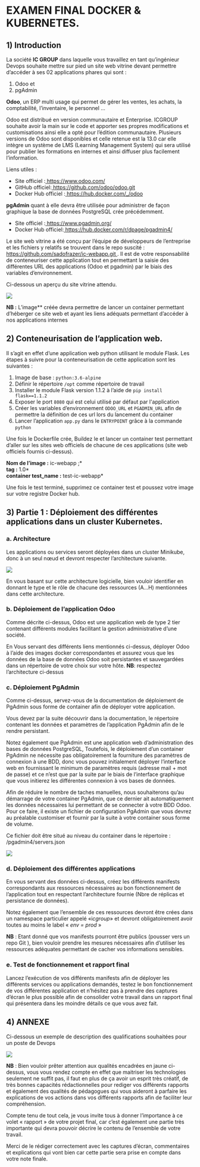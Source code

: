 ﻿# EXAMEN FINAL DOCKER & KUBERNETES. 

## **1) Introduction**

La société **IC GROUP** dans laquelle vous travaillez en tant qu’ingénieur Devops souhaite mettre sur pied un site web vitrine devant permettre d’accéder à ses 02 applications phares qui sont :  

1) Odoo et 
1) pgAdmin 

**Odoo**, un ERP multi usage qui permet de gérer les ventes, les achats, la comptabilité, l’inventaire, le personnel …  

Odoo est distribué en version communautaire et Enterprise. ICGROUP souhaite avoir la main sur le code et apporter ses propres modifications et customisations ainsi elle a opté pour l’édition communautaire.  Plusieurs versions de Odoo sont disponibles et celle retenue est la 13.0 car elle intègre un système de LMS (Learning Management System) qui sera utilisé pour publier les formations en internes et ainsi diffuser plus facilement l’information.  

Liens utiles : 

- Site officiel :[ https://www.odoo.com/ ](https://www.odoo.com/) 
- GitHub officiel:[ https://github.com/odoo/odoo.git ](https://github.com/odoo/odoo.git) 
- Docker Hub officiel :[ https://hub.docker.com/_/odoo ](https://hub.docker.com/_/odoo) 

**pgAdmin** quant à elle devra être utilisée pour administrer de façon graphique la base de données PostgreSQL crée précédemment. 

- Site officiel :[ https://www.pgadmin.org/ ](https://www.pgadmin.org/) 
- Docker Hub officiel:[ https://hub.docker.com/r/dpage/pgadmin4/ ](https://hub.docker.com/r/dpage/pgadmin4/) 

Le site web vitrine a été conçu par l’équipe de développeurs de l’entreprise et les fichiers y relatifs se trouvent dans le repo suscité : [ https://github.com/sadofrazer/ic-webapp.git ](https://github.com/sadofrazer/ic-webapp.git) . Il est de votre responsabilité de conteneuriser cette application tout en permettant la saisie des différentes URL des applications (Odoo et pgadmin) par le biais des variables d’environnement. 

Ci-dessous un aperçu du site vitrine attendu. 

![](images/site_vitrine.jpeg)

**NB :** L’image** créée devra permettre de lancer un container permettant d’héberger ce site web et ayant les liens adéquats permettant d’accéder à nos applications internes 


## **2) Conteneurisation de l’application web.** 

Il s’agit en effet d’une application web python utilisant le module Flask. Les étapes à suivre pour la conteneurisation de cette application sont les suivantes : 

1) Image de base : `python:3.6-alpine`
2) Définir le répertoire `/opt` comme répertoire de travail 
3) Installer le module Flask version 1.1.2 à l’aide de `pip install flask==1.1.2`
4) Exposer le port `8080` qui est celui utilisé par défaut par l'application
5) Créer les variables d’environnement `ODOO_URL` et `PGADMIN_URL` afin de permettre la définition de ces url lors du lancement du container 
6) Lancer l’application `app.py` dans le `ENTRYPOINT` grâce à la commande `python`  

Une fois le Dockerfile crée, Buildez le et lancer un container test permettant d’aller sur les sites web officiels de chacune de ces applications (site web officiels fournis ci-dessus). 

**Nom de l’image :**  ic-webapp ;*  
**tag :** 1.0*  
**container test_name :** test-ic-webapp* 

Une fois le test terminé, supprimez ce container test et poussez votre image sur votre registre Docker hub. 

## **3) Partie 1 : Déploiement des différentes applications dans un cluster Kubernetes.** 

### **a. Architecture** 

Les applications ou services seront déployées dans un cluster Minikube, donc à un seul nœud et devront respecter l’architecture suivante. 

![](images/synoptique_Kubernetes.jpeg)

En vous basant sur cette architecture logicielle, bien vouloir identifier en donnant le type et le rôle de chacune des ressources (A…H)  mentionnées dans cette architecture. 



### **b. Déploiement de l’application Odoo** 

Comme décrite ci-dessus, Odoo est une application web de type 2 tier contenant différents modules facilitant la gestion administrative d’une société. 

En Vous servant des différents liens mentionnés ci-dessus, déployer Odoo à l’aide des images docker correspondantes et assurez vous que les données de la base de données Odoo soit persistantes et sauvegardées dans un répertoire de votre choix sur votre hôte. **NB**: respectez l’architecture ci-dessus 



### **c. Déploiement PgAdmin** 

Comme ci-dessus, servez-vous de la documentation de déploiement de PgAdmin sous forme de container afin de déployer votre application. 

Vous devez par la suite découvrir dans la documentation, le répertoire contenant les données et paramètres de l’application PgAdmin afin de le rendre persistant. 

Notez également que PgAdmin est une application web d’administration des bases de données PostgreSQL, Toutefois, le déploiement d’un container PgAdmin ne nécessite pas obligatoirement la fourniture des paramètres de connexion à une BDD, donc vous pouvez initialement déployer l’interface web en fournissant le minimum de paramètres requis (adresse mail + mot de passe) et ce n’est que par la suite par le biais de l’interface graphique que vous initierez les différentes connexion à vos bases de données. 

Afin de réduire le nombre de taches manuelles, nous souhaiterons qu’au démarrage de votre container PgAdmin, que ce dernier ait automatiquement les données nécessaires lui permettant de se connecter à votre BDD Odoo. Pour ce faire, il existe un fichier de configuration PgAdmin que vous devrez au préalable customiser et fournir par la suite à votre container sous forme de volume. 

Ce fichier doit être situé au niveau du container dans le répertoire : /pgadmin4/servers.json 

![](images/server_def.jpeg)


### **d. Déploiement des différentes applications** 

En vous servant des données ci-dessus, créez les différents manifests correspondants aux ressources nécessaires au bon fonctionnement de l’application tout en respectant l’architecture fournie (Nbre de réplicas et persistance de données). 

Notez également que l’ensemble de ces ressources devront être crées dans un namespace particulier appelé «i*cgroup*» et devront obligatoirement avoir toutes au moins le label « *env = prod* » 

**NB** : Etant donné que vos manifests pourront être publics (pousser vers un repo Git ), bien vouloir prendre les mesures nécessaires afin d’utiliser les ressources adéquates permettant de cacher vos informations sensibles. 


 ### **e. Test de fonctionnement et rapport final** 

Lancez l’exécution de vos différents manifests afin de déployer les différents services ou applications demandés, testez le bon fonctionnement de vos différentes application et n’hésitez pas à prendre des captures d’écran le plus possible afin de consolider votre travail dans un rapport final qui présentera dans les moindre détails ce que vous avez fait. 

 ## **4) ANNEXE** 

Ci-dessous un exemple de description des qualifications souhaitées pour un poste de Devops 

![](images/offre_emploi.jpeg)

**NB** : Bien vouloir prêter attention aux qualités encadrées en jaune ci-dessus, vous vous rendez compte en effet que maitriser les technologies seulement ne suffit pas, il faut en plus de ça avoir un esprit très créatif, de très bonnes capacités rédactionnelles pour rediger vos différents rapports et également des qualités de pédagogues qui vous aideront à parfaire les explications de vos actions dans vos différents rapports afin de faciliter leur compréhension. 

Compte tenu de tout cela, je vous invite tous à donner l’importance à ce volet « rapport » de votre projet final, car c’est également une partie très importante qui devra pouvoir décrire le contenu de l’ensemble de votre travail.  

Merci de le rédiger correctement avec les captures d’écran, commentaires et explications qui vont bien car cette partie sera prise en compte dans votre note finale.
